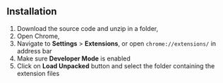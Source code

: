 ## Installation

1. Download the source code and unzip in a folder,
2. Open Chrome,
3. Navigate to **Settings** > **Extensions**, or open `chrome://extensions/` in address bar
4. Make sure **Developer Mode** is enabled
5. Click on **Load Unpacked** button and select the folder containing the extension files

